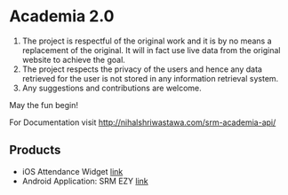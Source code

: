 # Academia 2.0
1. The project is respectful of the original work and it is by no means a replacement of the original. It will in fact use live data from the original website to achieve the goal.
2. The project respects the privacy of the users and hence any data retrieved for the user is not stored in any information retrieval system.
3. Any suggestions and contributions are welcome.

May the fun begin!

For Documentation visit http://nihalshriwastawa.com/srm-academia-api/

## Products
- iOS Attendance Widget [link](https://github.com/poke19962008/Today-Attendance)
- Android Application: SRM EZY [link](https://play.google.com/store/apps/details?id=com.srmezy&rdid=com.srmezy)
